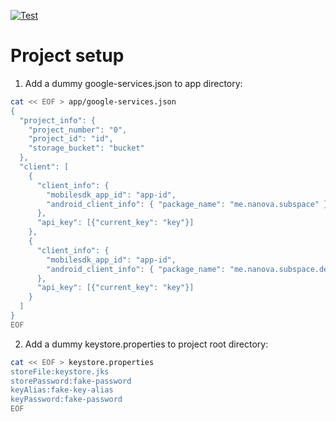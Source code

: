 [![Test](https://github.com/kid1412621/subspace/actions/workflows/test.yml/badge.svg)](https://github.com/kid1412621/subspace/actions/workflows/test.yml)

# Project setup

1. Add a dummy google-services.json to app directory:

```bash
cat << EOF > app/google-services.json
{
  "project_info": {
    "project_number": "0",
    "project_id": "id",
    "storage_bucket": "bucket"
  },
  "client": [
    {
      "client_info": {
        "mobilesdk_app_id": "app-id",
        "android_client_info": { "package_name": "me.nanova.subspace" }
      },
      "api_key": [{"current_key": "key"}]
    },
    {
      "client_info": {
        "mobilesdk_app_id": "app-id",
        "android_client_info": { "package_name": "me.nanova.subspace.debug" }
      },
      "api_key": [{"current_key": "key"}]
    }
  ]
}
EOF
```

2. Add a dummy keystore.properties to project root directory:

```bash
cat << EOF > keystore.properties
storeFile:keystore.jks
storePassword:fake-password
keyAlias:fake-key-alias
keyPassword:fake-password
EOF
```
